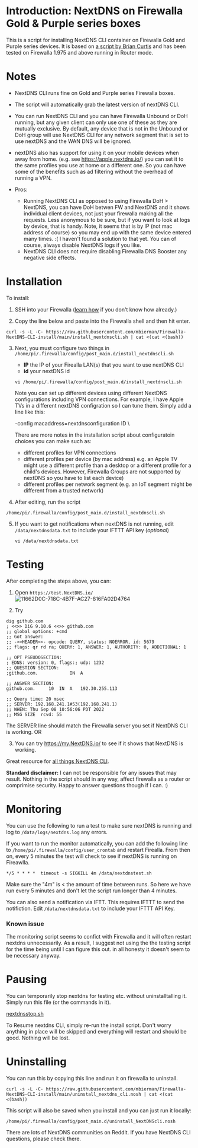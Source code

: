 # Introduction: NextDNS on Firewalla Gold & Purple series boxes

This is a script for installing NextDNS CLI container on Firewalla Gold and Purple series devices. It is based on [a script by Brian Curtis](https://help.firewalla.com/hc/en-us/community/posts/7469669689619-NextDNS-CLI-on-Firewalla-revisited-working-DHCP-host-resolution-in-NextDNS-logs-) and has been tested on Firewalla 1.975 and above running in Router mode.

# Notes
- NextDNS CLI runs fine on Gold and Purple series Firewalla boxes.
- The script will automatically grab the latest version of nextDNS CLI. 
- You can run NextDNS CLI and you can have Firewalla Unbound or DoH running, but any given client can only use one of these as they are mutually exclusive. By default, any device that is not in the Unbound or DoH group will use NextDNS CLI for any network segment that is set to use nextDNS and the WAN DNS will be ignored.
- nextDNS also has support for using it on your mobile devices when away from home. (e.g. see https://apple.nextdns.io/) you can set it to the same profiles you use at home or a different one. So you can have some of the benefits such as ad filtering without the overhead of running a VPN. 

- Pros: 
   * Running NextDNS CLI as opposed to using Firewalla DoH > NextDNS, you can have DoH betwen FW and NextDNS and it shows individual client devices, not just your firewalla making all the requests. Less anonymous to be sure, but if you want to look at logs by device, that is handy. Note, it seems that is by IP (not mac address of course) so you may end up with the same device entered many times. :( I haven't found a solution to that yet. You can of course, always disable NextDNS logs if you like. 
   * NextDNS CLI does not require disabling Firewalla DNS Booster any negative side effects. 


# Installation
To install:
1. SSH into your Firewalla ([learn how](https://help.firewalla.com/hc/en-us/articles/115004397274-How-to-access-Firewalla-using-SSH-) if you don't know how already.)

2. Copy the line below and paste into the Firewalla shell and then hit enter. 
```
curl -s -L -C- https://raw.githubusercontent.com/mbierman/Firewalla-NextDNS-CLI-install/main/install_nextdnscli.sh | cat <(cat <(bash))
```
3. Next, you must configure two things in `/home/pi/.firewalla/config/post_main.d/install_nextdnscli.sh`
   * **IP** the IP of your Firealla LAN(s) that you want to use nextDNS CLI
   * **id** your nextDNS id
   
   ```
   vi /home/pi/.firewalla/config/post_main.d/install_nextdnscli.sh
   ```
   
   Note you can set up different devices using different NextDNS configurations including VPN connections. For example, I have Apple TVs in a different nextDNS configration so I can tune them.  Simply add a line like this: 
   
   -config macaddress=nextdnsconfiguration ID \
   
   There are more notes in the installation script about configuratoin choices you can make such as: 
   - different profiles for VPN connections
   - different profiles per device (by mac address) e.g. an Apple TV might use a different profile than a desktop or a different profile for a child's devices. However, Firewalla Groups are not supported by nextDNS so you have to list each device)
   - different profiles per network segment (e.g. an IoT segment might be different from a trusted network) 

4. After editing, run the script 

```
/home/pi/.firewalla/config/post_main.d/install_nextdnscli.sh
```


5. If you want to get notifications when nextDNS is not running, edit `/data/nextdnsdata.txt` to include your IFTTT API key (_optional_)

   ```
   vi /data/nextdnsdata.txt
   ```



# Testing
After completing the steps above, you can: 

1. Open `https://test.NextDNS.io/` 
![11662D0C-718C-4B7F-AC27-816FA02D4764](https://user-images.githubusercontent.com/1205471/189506662-a65c3b78-bc26-4d76-939c-1b75b9233c13.jpeg)


3. Try 
```
dig github.com
; <<>> DiG 9.10.6 <<>> github.com
;; global options: +cmd
;; Got answer:
;; ->>HEADER<<- opcode: QUERY, status: NOERROR, id: 5679
;; flags: qr rd ra; QUERY: 1, ANSWER: 1, AUTHORITY: 0, ADDITIONAL: 1

;; OPT PSEUDOSECTION:
; EDNS: version: 0, flags:; udp: 1232
;; QUESTION SECTION:
;github.com.			IN	A

;; ANSWER SECTION:
github.com.		10	IN	A	192.30.255.113

;; Query time: 20 msec
;; SERVER: 192.168.241.1#53(192.168.241.1)
;; WHEN: Thu Sep 08 10:56:06 PDT 2022
;; MSG SIZE  rcvd: 55
```
The SERVER line should match the Firewalla server you set if NextDNS CLI is working. OR 

3. You can try https://my.NextDNS.io/ to see if it shows that NextDNS is working. 

Great resource for [all things NextDNS CLI](https://github.com/NextDNS/NextDNS/wiki).


**Standard disclaimer:** I can not be responsible for any issues that may result. Nothing in the script should in any way, affect firewalla as a router or comprimise security. Happy to answer questions though if I can. :)

# Monitoring

You can use the following to run a test to make sure nextDNS is running and log to `/data/logs/nextdns.log` any errors.

If you want to run the monitor automatically, you can add the following line to `/home/pi/.firewalla/config/user_crontab` and restart Firealla. From then on, every 5 minutes the test will check to see if nextDNS is running on Fireawlla. 

```
*/5 * * * *  timeout -s SIGKILL 4m /data/nextdnstest.sh
```

Make sure the "4m" is < the amount of time between runs. So here we have run every 5 minutes and don't let the script run longer than 4 minutes.

You can also send a notification via IFTT. This requires IFTTT to send the notifiction. Edit `/data/nextdnsdata.txt` to include your IFTTT API Key. 

### Known issue
The monitoring script seems to confict with Firewalla and it will often restart nextdns unnecessarily. As a result, I suggest not using the the testing script for the time being until I can figure this out. in all honesty it doesn't seem to be necessary anyway. 

# Pausing
You can temporarily stop nextdns for testing etc. without uninstalltalling it. Simply run this file (or the commands in it). 

[nextdnsstop.sh](https://raw.githubusercontent.com/mbierman/Firewalla-NextDNS-CLI-install/main/nextdnsstop.sh)
 
 To Resume nextdns CLI, simply re-run the install script. Don't worry anything in place will be skipped and everything will restart and should be good. Nothing will be lost. 

# Uninstalling

You can run this by copying this line and run it on firewalla to uninstall. 
```
curl -s -L -C- https://raw.githubusercontent.com/mbierman/Firewalla-NextDNS-CLI-install/main/uninstall_nextdns_cli.nosh | cat <(cat <(bash))
```

This script will also be saved when you install and you can just run it locally:
```
/home/pi/.firewalla/config/post_main.d/uninstall_NextDNScli.nosh
```

There are lots of NextDNS communities on Reddit. If you have NextDNS CLI questions, please check there.
